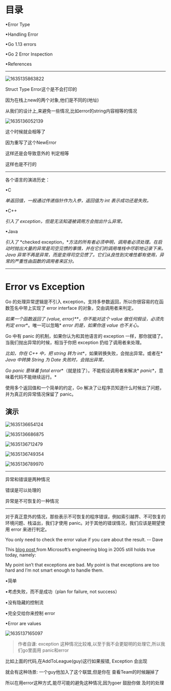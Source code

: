 





# 目录

•Error Type

•Handling Error

•Go 1.13 errors

•Go 2 Error Inspection

•References



---

![1635135863822](README/1635135863822.png)





Struct Type Error这个是不会打印的

因为在栈上new的两个对象,他们是不同的(地址)

从我们的设计上,来避免一些情况,比如error的string内容相等的情况





![1635136052139](README/1635136052139.png)

 这个时候就会相等了

因为重写了这个NewError

这样还是会导致意外的 判定相等

这样也是不行的

---

各个语言的演进历史：

•C

  *单返回值，一般通过传递指针作为入参，返回值为* *int* *表示成功还是失败。*

•C++

  *引入了 exception，但是无法知道被调用方会抛出什么异常。*

•Java

  *引入了* *checked exception，**方法的所有者必须申明，调用者必须处理。在启动时抛出大量的异常是司空见惯的事情，并在它们的调用堆栈中尽职地记录下来。Java 异常不再是异常，而是变得司空见惯了。它们从良性到灾难性都有使用，异常的严重性由函数的调用者来区分。*



---

#      **Error vs Exception**  

Go 的处理异常逻辑是不引入 exception，支持多参数返回，所以你很容易的在函数签名中带上实现了 error interface 的对象，交由调用者来判定。

*如果一个函数返回了* *(value, error)**，你不能对这个* *value* *做任何假设，必须先判定* *error**。唯一可以忽略* *error* *的是，如果你连* *value* *也不关心。*

Go 中有 panic 的机制，如果你认为和其他语言的 exception 一样，那你就错了。当我们抛出异常的时候，相当于你把 exception 扔给了调用者来处理。

*比如，你在* *C++* *中，把* *string* *转为* *int**，如果转换失败，会抛出异常。或者在* *Java* *中转换* *String* *为* *Date* *失败时，会抛出异常。*

*Go panic* *意味着* *fatal error**（就是挂了）。不能假设调用者来解决* *panic**，意味着代码不能继续运行。*

使用多个返回值和一个简单的约定，Go 解决了让程序员知道什么时候出了问题，并为真正的异常情况保留了 panic。



## 演示

![1635136654124](README/1635136654124.png)

![1635136686875](README/1635136686875.png)

![1635136712479](README/1635136712479.png)

![1635136749354](README/1635136749354.png)

![1635136789970](README/1635136789970.png)





---





异常和错误是两种情况



错误是可以处理的

异常是不可恢复的一种情况

---



对于真正意外的情况，那些表示不可恢复的程序错误，例如索引越界、不可恢复的环境问题、栈溢出，我们才使用 panic。对于其他的错误情况，我们应该是期望使用 error 来进行判定。

You only need to check the error value if you care about the result. -- Dave

This [blog post ](https://devblogs.microsoft.com/oldnewthing/?p=36693)from Microsoft’s engineering blog in 2005 still holds true today, namely:

My point isn’t that exceptions are bad. My point is that exceptions are too hard and I’m not smart enough to handle them.

•简单

•考虑失败，而不是成功（plan for failure, not success）

•没有隐藏的控制流

•完全交给你来控制 error

•Error are values



![1635137165097](README/1635137165097.png)

> 作者自谦: exception 这种情况比较难,以至于我不会更聪明的处理它,所以我们go里面用 panic和error



比如上面的代码,在AddToLeague(guy)这行如果报错, Exception 会出现

就会有这种场景: 一个guy他加入了这个联盟,但是你在 查看Team的时候蹦掉了

所以在用error这种方式,能尽可能的避免这种情况,因为goer 鼓励你做 及时的处理

